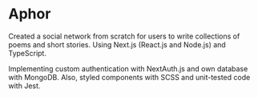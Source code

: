 # Aphor

Created a social network from scratch for users to write collections of poems and short stories. Using Next.js (React.js and Node.js) and TypeScript.

Implementing custom authentication with NextAuth.js and own database with MongoDB. Also, styled components with SCSS and unit-tested code with Jest.
